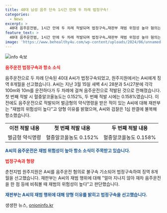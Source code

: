 ```yaml
---
title: 40대 남성 음주 단속 1시간 만에 두 차례 법정구속!
categories:
  - News
excerpt: >
  40대 음주운전범, 1시간 만에 두 차례 적발되며 법정구속…재판부 재범 위험성 높아 혐의는 술에 취한 채 100m, 10m 운전한 것으로 밝혀져, 1심에서 징역 8개월 선고. 2022년 음주운전 건으로 벌금형 받았던 A씨, 재판부 재범 위험성 높아 양형 이유로 밝히고 A씨, 검찰 항소.
feature_text: >
  40대 음주운전범, 1시간 만에 두 차례 적발되며 법정구속…재판부 재범 위험성 높아 혐의는 술에 취한 채 100m, 10m 운전한 것으로 밝혀져, 1심에서 징역 8개월 선고. 2022년 음주운전 건으로 벌금형 받았던 A씨, 재판부 재범 위험성 높아 양형 이유로 밝히고 A씨, 검찰 항소.
image: 'https://www.behealthy4u.com/wp-content/uploads/2024/06/unnamed-file.png'
---
```


<p><img src="https://www.behealthy4u.com/wp-content/uploads/2024/06/unnamed-file.png" alt="info 속보" /></p>

<p><b><span style="color: #ee2323;">음주운전 법정구속과 항소 소식</span></b></p>

<p>음주운전으로 두 차례 단속된 40대 A씨가 법정구속되었고, 원주지원에서는 A씨에게 징역 8개월을 선고했습니다. A씨는 지난 3월 15일 새벽 4시 28분과 5시27분에 각각 100m와 10m를 운전하다가 두 차례에 걸쳐 음주운전으로 적발된 것으로 전해졌습니다. 첫 번째 적발 시 혈중알코올농도는 0.152%, 두 번째 적발 시에는 0.158%였습니다. 이전에도 음주운전으로 적발되어 벌금형의 약식명령을 받은 적이 있는 A씨에 대해 재판부는 "재범의 위험성이 높다"고 양형 이유를 밝혔으며, A씨와 검찰은 1심 판결에 불복해 항소했습니다.</p>

<p data-ke-size="size16"></p>

<table>
  <tbody>
    <tr>
      <td style="text-align: center; height: 17px;"><b>이전 적발 내용</b></td>
      <td style="text-align: center; height: 17px;"><b>첫 번째 적발 내용</b></td>
      <td style="text-align: center; height: 17px;"><b>두 번째 적발 내용</b></td>
    </tr>
    <tr>
      <td style="text-align: center;">벌금형 약식명령</td>
      <td style="text-align: center;">혈중알코올농도 0.152%</td>
      <td style="text-align: center;">혈중알코올농도 0.158%</td>
    </tr>
  </tbody>
</table>

<p><b><span style="color: #1a5490;">A씨의 음주운전은 재범 위험성이 높아 항소 소식이 주목받고 있습니다.</span></b></p>

<p><b><span style="color: #ee2323;">법정구속과 형량</span></b></p>

<p>춘천지법 원주지원은 A씨를 음주운전 혐의로 불구속 기소되어 법정구속하여 징역 8개월을 선고했습니다. 재판부는 A씨의 재범 행위에 대해 "얼마 지나지 않아 재차 음주운전을 한 점 등에 비춰볼 때 재범의 위험성이 높다"고 판단했습니다.</p>

<p data-ke-size="size16"></p>

<p><b><span style="color: #1a5490;">재판부는 A씨의 재범 행위에 대해 양형 이유를 밝히고 법정구속을 선고했습니다.</span></b></p>
생생한 뉴스, <a href="https://onioninfo.kr" rel="dofollow">onioninfo.kr</a>


